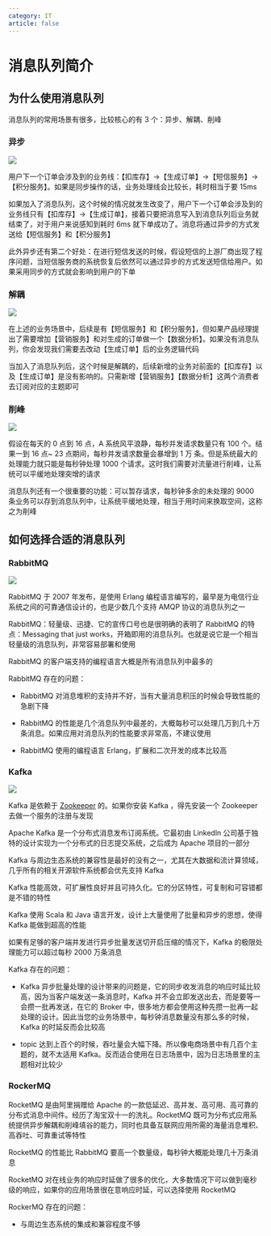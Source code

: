 ```yaml
---
category: IT
article: false
---
```


# 消息队列简介

## 为什么使用消息队列

消息队列的常用场景有很多，比较核心的有 3 个：异步、解耦、削峰

### 异步

![](https://img.sherry4869.com/blog/it/java/intermediate/mq/img.png)

用户下一个订单会涉及到的业务线：【扣库存】->【生成订单】->【短信服务】->【积分服务】。如果是同步操作的话，业务处理线会比较长，耗时相当于要 15ms

如果加入了消息队列，这个时候的情况就发生改变了，用户下一个订单会涉及到的业务线只有【扣库存】->【生成订单】，接着只要把消息写入到消息队列后业务就结束了，对于用户来说感知到耗时 6ms 就下单成功了。消息将通过异步的方式发送给【短信服务】和【积分服务】

此外异步还有第二个好处：在进行短信发送的时候，假设短信的上游厂商出现了程序问题，当短信服务商的系统恢复后依然可以通过异步的方式发送短信给用户。如果采用同步的方式就会影响到用户的下单

### 解耦

![](https://img.sherry4869.com/blog/it/java/intermediate/mq/img_2.png)

在上述的业务场景中，后续是有【短信服务】和【积分服务】，但如果产品经理提出了需要增加【营销服务】和对生成的订单做一个【数据分析】。如果没有消息队列，你会发现我们需要去改动【生成订单】后的业务逻辑代码

当加入了消息队列后，这个时候是解耦的，后续新增的业务对前面的【扣库存】以及【生成订单】是没有影响的。只需新增【营销服务】【数据分析】这两个消费者去订阅对应的主题即可

### 削峰

![](https://img.sherry4869.com/blog/it/java/intermediate/mq/img_3.png)

假设在每天的 0 点到 16 点，A 系统风平浪静，每秒并发请求数量只有 100 个。结果一到 16 点~ 23 点期间，每秒并发请求数量会暴增到 1 万 条。但是系统最大的处理能力就只能是每秒钟处理 1000 个请求。这时我们需要对流量进行削峰，让系统可以平缓地处理突增的请求

消息队列还有一个很重要的功能：可以暂存请求，每秒钟多余的未处理的 9000 条业务可以存到消息队列中，让系统平缓地处理，相当于用时间来换取空间，这称之为削峰

## 如何选择合适的消息队列

### RabbitMQ

![](https://img.sherry4869.com/blog/it/java/intermediate/mq/rabbitmq/img.png)

RabbitMQ 于 2007 年发布，是使用 Erlang 编程语言编写的，最早是为电信行业系统之间的可靠通信设计的，也是少数几个支持 AMQP 协议的消息队列之一

RabbitMQ：轻量级、迅捷、它的宣传口号也是很明确的表明了 RabbitMQ 的特点：Messaging that just works，开箱即用的消息队列。也就是说它是一个相当轻量级的消息队列，非常容易部署和使用

RabbitMQ 的客户端支持的编程语言大概是所有消息队列中最多的

RabbitMQ 存在的问题：

- RabbitMQ 对消息堆积的支持并不好，当有大量消息积压的时候会导致性能的急剧下降

- RabbitMQ 的性能是几个消息队列中最差的，大概每秒可以处理几万到几十万条消息。如果应用对消息队列的性能要求非常高，不建议使用

- RabbitMQ 使用的编程语言 Erlang，扩展和二次开发的成本比较高

### Kafka

![](https://img.sherry4869.com/blog/it/java/intermediate/mq/kafka/img.png)

Kafka 是依赖于 [Zookeeper](https://zookeeper.apache.org/) 的。如果你安装 Kafka ，得先安装一个 Zookeeper 去做一个服务的注册与发现

Apache Kafka 是一个分布式消息发布订阅系统。它最初由 Linkedln 公司基于独特的设计实现为一个分布式的日志提交系统，之后成为 Apache 项目的一部分

Kafka 与周边生态系统的兼容性是最好的没有之一，尤其在大数据和流计算领域，几乎所有的相关开源软件系统都会优先支持 Kafka

Kafka 性能高效，可扩展性良好并且可持久化。它的分区特性，可复制和可容错都是不错的特性

Kafka 使用 Scala 和 Java 语言开发，设计上大量使用了批量和异步的思想，使得 Kafka 能做到超高的性能

如果有足够的客户端并发进行异步批量发送切开启压缩的情况下，Kafka 的极限处理能力可以超过每秒 2000 万条消息

Kafka 存在的问题：

- Kafka 异步批量处理的设计带来的问题是，它的同步收发消息的响应时延比较高，因为当客户端发送一条消息时，Kafka 并不会立即发送出去，而是要等一会攒一批再发送，在它的 Broker 中，很多地方都会使用这种先攒一批再一起处理的设计。因此当您的业务场景中，每秒钟消息数量没有那么多的时候，Kafka 的时延反而会比较高

- topic 达到上百个的时候，吞吐量会大幅下降。所以像电商场景中有几百个主题的，就不太适用 Kafka。反而适合使用在日志场景中，因为日志场景里的主题相对比较少

### RockerMQ

RocketMQ 是由阿里捐赠给 Apache 的一款低延迟、高并发、高可用、高可靠的分布式消息中间件。经历了淘宝双十一的洗礼。RocketMQ 既可为分布式应用系统提供异步解耦和削峰填谷的能力，同时也具备互联网应用所需的海量消息堆积、高吞吐、可靠重试等特性

RocketMQ 的性能比 RabbitMQ 要高一个数量级，每秒钟大概能处理几十万条消息

RocketMQ 对在线业务的响应时延做了很多的优化，大多数情况下可以做到毫秒级的响应，如果你的应用场景很在意响应时延，可以选择使用 RocketMQ

RockerMQ 存在的问题：

- 与周边生态系统的集成和兼容程度不够
